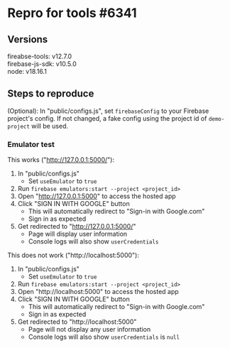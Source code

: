 # Repro for tools #6341

## Versions

fireabse-tools: v12.7.0<br>
firebase-js-sdk: v10.5.0<br>
node: v18.16.1

## Steps to reproduce

(Optional): In "public/configs.js", set `firebaseConfig` to your Firebase project's config. If not changed, a fake config using the project id of `demo-project` will be used.

### Emulator test

This works ("http://127.0.0.1:5000/"):

1. In "public/configs.js"
   - Set `useEmulator` to `true`
1. Run `firebase emulators:start --project <project_id>`
1. Open "http://127.0.0.1:5000" to access the hosted app
1. Click "SIGN IN WITH GOOGLE" button
   - This will automatically redirect to "Sign-in with Google.com"
   - Sign in as expected
1. Get redirected to "http://127.0.0.1:5000/"
   - Page will display user information
   - Console logs will also show `userCredentials`

This does not work ("http://localhost:5000"):

1. In "public/configs.js"
   - Set `useEmulator` to `true`
1. Run `firebase emulators:start --project <project_id>`
1. Open "http://localhost:5000" to access the hosted app
1. Click "SIGN IN WITH GOOGLE" button
   - This will automatically redirect to "Sign-in with Google.com"
   - Sign in as expected
1. Get redirected to "http://localhost:5000"
   - Page will not display any user information
   - Console logs will also show `userCredentials` is `null`
